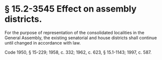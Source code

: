 # § 15.2-3545 Effect on assembly districts.

<p>For the purpose of representation of the consolidated localities in the General Assembly, the existing senatorial and house districts shall continue until changed in accordance with law.</p><p>Code 1950, § 15-229; 1958, c. 332; 1962, c. 623, § 15.1-1143; 1997, c. 587.</p>